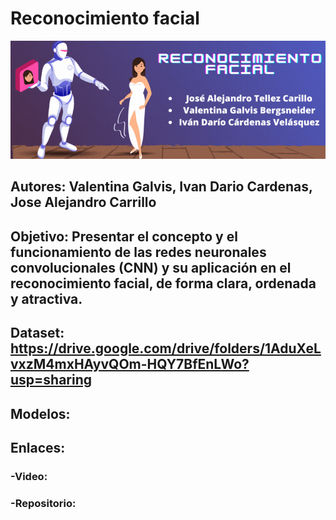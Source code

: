 # Reconocimiento facial

![Image text](/Banner-IA.gif)

## Autores: Valentina Galvis, Ivan Dario Cardenas, Jose Alejandro Carrillo
## Objetivo: Presentar el concepto y el funcionamiento de las redes neuronales convolucionales (CNN) y su aplicación en el reconocimiento facial, de forma clara, ordenada y atractiva.
## Dataset: https://drive.google.com/drive/folders/1AduXeLvxzM4mxHAyvQOm-HQY7BfEnLWo?usp=sharing
## Modelos:
## Enlaces:
  ###      -Video:
  ###      -Repositorio:   
